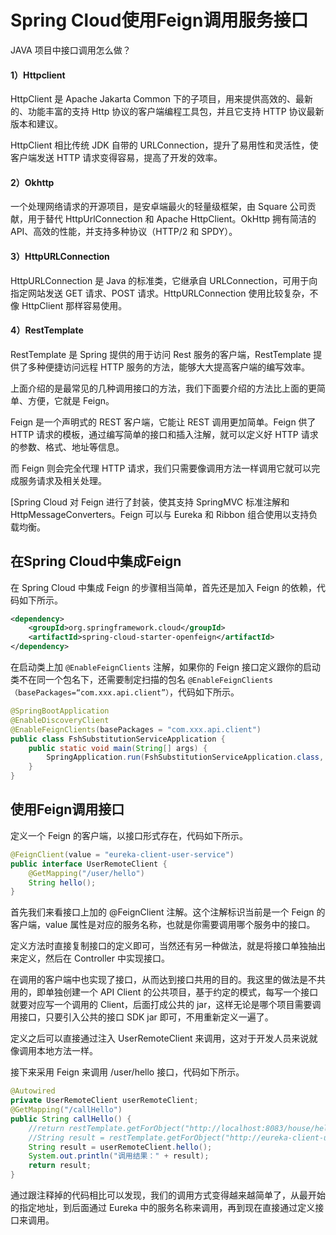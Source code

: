 # Spring Cloud使用Feign调用服务接口

JAVA 项目中接口调用怎么做？

#### 1）Httpclient

HttpClient 是 Apache Jakarta Common 下的子项目，用来提供高效的、最新的、功能丰富的支持 Http 协议的客户端编程工具包，并且它支持 HTTP 协议最新版本和建议。

HttpClient 相比传统 JDK 自带的 URLConnection，提升了易用性和灵活性，使客户端发送 HTTP 请求变得容易，提高了开发的效率。

#### 2）Okhttp

一个处理网络请求的开源项目，是安卓端最火的轻量级框架，由 Square 公司贡献，用于替代 HttpUrlConnection 和 Apache HttpClient。OkHttp 拥有简洁的 API、高效的性能，并支持多种协议（HTTP/2 和 SPDY）。

#### 3）HttpURLConnection

HttpURLConnection 是 Java 的标准类，它继承自 URLConnection，可用于向指定网站发送 GET 请求、POST 请求。HttpURLConnection 使用比较复杂，不像 HttpClient 那样容易使用。

#### 4）RestTemplate

RestTemplate 是 Spring 提供的用于访问 Rest 服务的客户端，RestTemplate 提供了多种便捷访问远程 HTTP 服务的方法，能够大大提高客户端的编写效率。

上面介绍的是最常见的几种调用接口的方法，我们下面要介绍的方法比上面的更简单、方便，它就是 Feign。

Feign 是一个声明式的 REST 客户端，它能让 REST 调用更加简单。Feign 供了 HTTP 请求的模板，通过编写简单的接口和插入注解，就可以定义好 HTTP 请求的参数、格式、地址等信息。

而 Feign 则会完全代理 HTTP 请求，我们只需要像调用方法一样调用它就可以完成服务请求及相关处理。

[Spring Cloud 对 Feign 进行了封装，使其支持 SpringMVC 标准注解和 HttpMessageConverters。Feign 可以与 Eureka 和 Ribbon 组合使用以支持负载均衡。

## 在Spring Cloud中集成Feign

在 Spring Cloud 中集成 Feign 的步骤相当简单，首先还是加入 Feign 的依赖，代码如下所示。

```xml
<dependency>
    <groupId>org.springframework.cloud</groupId>
    <artifactId>spring-cloud-starter-openfeign</artifactId>
</dependency>
```

在启动类上加 `@EnableFeignClients` 注解，如果你的 Feign 接口定义跟你的启动类不在同一个包名下，还需要制定扫描的包名 `@EnableFeignClients（basePackages=“com.xxx.api.client”）`，代码如下所示。

```java
@SpringBootApplication
@EnableDiscoveryClient
@EnableFeignClients(basePackages = "com.xxx.api.client")
public class FshSubstitutionServiceApplication {
    public static void main(String[] args) {
        SpringApplication.run(FshSubstitutionServiceApplication.class, args);
    }
}
```

## 使用Feign调用接口

定义一个 Feign 的客户端，以接口形式存在，代码如下所示。

```java
@FeignClient(value = "eureka-client-user-service")
public interface UserRemoteClient {
    @GetMapping("/user/hello")
    String hello();
}
```

首先我们来看接口上加的 @FeignClient 注解。这个注解标识当前是一个 Feign 的客户端，value 属性是对应的服务名称，也就是你需要调用哪个服务中的接口。

定义方法时直接复制接口的定义即可，当然还有另一种做法，就是将接口单独抽出来定义，然后在 Controller 中实现接口。

在调用的客户端中也实现了接口，从而达到接口共用的目的。我这里的做法是不共用的，即单独创建一个 API Client 的公共项目，基于约定的模式，每写一个接口就要对应写一个调用的 Client，后面打成公共的 jar，这样无论是哪个项目需要调用接口，只要引入公共的接口 SDK jar 即可，不用重新定义一遍了。

定义之后可以直接通过注入 UserRemoteClient 来调用，这对于开发人员来说就像调用本地方法一样。

接下来采用 Feign 来调用 /user/hello 接口，代码如下所示。

```java
@Autowired
private UserRemoteClient userRemoteClient;
@GetMapping("/callHello")
public String callHello() {
    //return restTemplate.getForObject("http://localhost:8083/house/hello",String.class);
    //String result = restTemplate.getForObject("http://eureka-client-user-service/user/hello",String.class);
    String result = userRemoteClient.hello();
    System.out.println("调用结果：" + result);
    return result;
}
```

通过跟注释掉的代码相比可以发现，我们的调用方式变得越来越简单了，从最开始的指定地址，到后面通过 Eureka 中的服务名称来调用，再到现在直接通过定义接口来调用。

